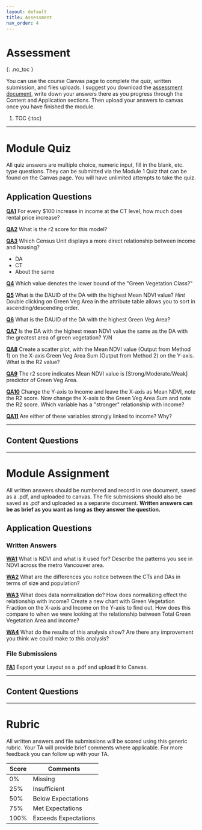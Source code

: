 ```yaml
---
layout: default
title: Assessment
nav_order: 4
---
```


# Assessment
{: .no_toc }

You can use the course Canvas page to complete the quiz, written submission, and files uploads.  I suggest you download the [assessment document](https://github.com/June-Skeeter/Module2_GEOS270/blob/main/docs/Assessment.md), write down your answers there as you progress through the Content and Application sections.  Then upload your answers to canvas once you have finished the module.

1. TOC
{:toc}

---

# Module Quiz

All quiz answers are multiple choice, numeric input, fill in the blank, etc. type questions.  They can be submitted via the Module 1 Quiz that can be found on the Canvas page.  You will have unlimited attempts to take the quiz.

## Application Questions

[**QA1**](Application_Part3.md#qa1)
For every $100 increase in income at the CT level, how much does rental price increase?

<!-- $2.66 -->

[**QA2**](Application_Part3.md#qa2)
What is the r2 score for this model?

<!-- r2 = 0.38 -->

[**QA3**](Application_Part3.md#qa3)
Which Census Unit displays a more direct relationship between income and housing?
- DA
- CT
- About the same

<!-- CT -->

[**Q4**](Application_Part3.md#qa3)
Which value denotes the lower bound of the "Green Vegetation Class?"

<!-- 0.606867 -->

[**Q5**](Application_Part4.md#qa5)
What is the DAUID of the DA with the highest Mean NDVI value?  *Hint* Double clicking on Green Veg Area in the attribute table allows you to sort in ascending/descending order.

<!-- 59151219 -->

[**Q6**](Application_Part4.md#qa6)
What is the DAUID of the DA with the highest Green Veg Area?

<!-- 59153586 -->

[**QA7**](Application_Part4.md#qa7)
Is the DA with the highest mean NDVI value the same as the DA with the greatest area of green vegetation? Y/N

<!-- N -->


[**QA8**](Application_Part4.md#qa8)
Create a scatter plot, with the Mean NDVI value (Output from Method 1) on the X-axis Green Veg Area Sum (Output from Method 2) on the Y-axis.  What is the R2 value? 

<!-- 0.11 --> 

[**QA9**](Application_Part4.md#qa9)
The r2 score indicates Mean NDVI value is [Strong/Moderate/Weak] predictor of Green Veg Area.

<!-- Weak -->

[**QA10**](Application_Part4.md#qa10)
Change the Y-axis to Income and leave the X-axis as Mean NDVI, note the R2 score.  Now change the X-axis to the Green Veg Area Sum and note the R2 score.  Which variable has a "stronger" relationship with income?

<!-- Green area & income (r2=0.014) Mean NDIV (r2=0.058). Mean NDVI has "stronger relationship" -->

[**QA11**](Application_Part4.md#qa11)
Are either of these variables strongly linked to income? Why?

<!-- NO, r2 0=no relationship, 1 = perfect relationship.  These values are low -->



---

## Content Questions



---

# Module Assignment

All written answers should be numbered and record in one document, saved as a .pdf, and uploaded to canvas.  The file submissions should also be saved as .pdf and uploaded as a separate document.  **Written answers can be as brief as you want as long as they answer the question.**

## Application Questions

### Written Answers

[**WA1**](Application_Part2.md#wa1)
What is NDVI and what is it used for?  Describe the patterns you see in NDVI across the metro Vancouver area.

<!-- NDVI is a metric for gauging vegetation health/density/"greenness".  It is based off the differential reflectivity between red (low for plants) and near infrared (high for plants).  Across metro van - water/concrete low, residential w/ tree cover medium, forests/agriculture high -->

[**WA2**](Application_Part3.md#wa3)
What are the differences you notice between the CTs and DAs in terms of size and population?

<!-- CDAs are smaller population/size wise, DAs give full coverage CTs only in CMA (metro areas) -->

[**WA3**](Application_Part5.md#wa3)
What does data normalization do? How does normalizing effect the relationship with income? Create a new chart with Green Vegetation Fraction on the X-axis and Income on the Y-axis to find out.  How does this compare to when we were looking at the relationship between Total Green Vegetation Area and income?

<!-- Normalizing accounts for a confounding/secondary/other variable by dividing the variable of interest by the confounder.  This helps control for correlation between the two variables. The R2 score goes up to 0.083, Accounting for the different sizes of the DA "improves" the relationship. But not by much -->

[**WA4**](Application_Part6.md#wa4)
What do the results of this analysis show?  Are there any improvement you think we could make to this analysis?

<!-- The relationship isn't strong, probably because there are other factors that are determine where people with limited resources can afford to live and where those with money choose to live. (7.5 pts)

Things to look at might include: housing cost (rent or land value) instead of income.  Both NDVI & green area combined (eg. multivariate linear regression). Excluding downtown core and focus on just medium density residential areas.  Account for water/beaches (also attracts high income but low NDIV)  .  These are just possible suggestions, they don't have to list these anything that makes sense counts (7.5 pts for listing two or more suggestions, 3.25 pts if just one). -->


### File Submissions

[**FA1**](Application_Part6.md#fa1)
Export your Layout as a .pdf and upload it to Canvas.

<!-- See example map:

Map showing proper mean NDVI (not green fraction) - 5pts

Chart showing proper mean green fraction vs income (not NDVI) - 5pts

Source statement (Name/source/data/date) - 4ts (1 off for name/date etc.)

Clean presentation & appropriate elements (Text is descriptive/not cut off, north arrow, legend, scale text) - 6 pts

Projection and scale 1:100,000 (should be obvious if the left it in Lambert conformal, Vancouver will be slanted)  - 5pts
 -->

---

## Content Questions


---

# Rubric 

All written answers and file submissions will be scored using this generic rubric.  Your TA will provide brief comments where applicable.  For more feedback you can follow up with your TA.

|Score|Comments            |
|-----|--------------------|
| 0%  |Missing             |
| 25% |Insufficient        |
| 50% |Below Expectations  |
| 75% |Met Expectations    |
| 100%|Exceeds Expectations|
